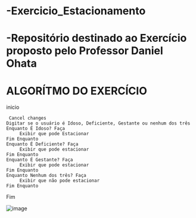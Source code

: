 # -Exercicio_Estacionamento
# -Repositório destinado ao Exercício proposto pelo Professor Daniel Ohata
# ALGORÍTMO DO EXERCÍCIO
inicio
```
 Cancel changes
Digitar se o usuário é Idoso, Deficiente, Gestante ou nenhum dos três
Enquanto É Idoso? Faça
     Exibir que pode Estacionar
Fim Enquanto
Enquanto É Deficiente? Faça
     Exibir que pode estacionar
Fim Enquanto
Enquanto É Gestante? Faça
     Exibir que pode estacionar
Fim Enquanto
Enquanto Nenhum dos três? Faça
     Exibir que não pode estacionar     
Fim Enquanto
```
Fim

![image](https://user-images.githubusercontent.com/103973577/169919625-d20b0474-c049-439d-a262-9511a8e0fb67.png)
